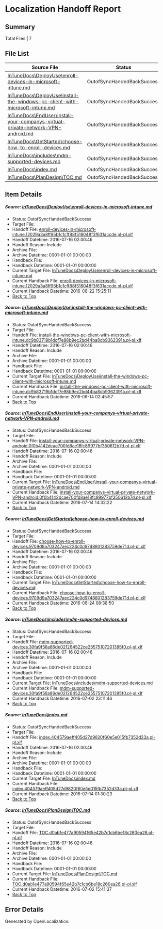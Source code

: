 # <a name='report-top'></a> Localization Handoff Report

## Summary
 Total Files | 7

## File List
 Source File | Status | Details 
 ----------- | ------ | ------- 
 [InTuneDocs\DeployUse\enroll-devices-in-microsoft-intune.md](https://github.com/Microsoft/IntuneDocs-pr/blob/db04029e18f643023ea7b366a38b9a7caf4d11ca/InTuneDocs/DeployUse/enroll-devices-in-microsoft-intune.md) | OutofSyncHandedBackSuccess | [Details](#91655bf788c77db6593ed3fa708e7d8cc15995bd39)
 [InTuneDocs\DeployUse\install-the-windows-pc-client-with-microsoft-intune.md](https://github.com/Microsoft/IntuneDocs-pr/blob/db04029e18f643023ea7b366a38b9a7caf4d11ca/InTuneDocs/DeployUse/install-the-windows-pc-client-with-microsoft-intune.md) | OutofSyncHandedBackSuccess | [Details](#054d10cf20d70c72ef1e1c1dcc6ad2cef26c604752)
 [InTuneDocs\EndUser\install-your-companys-virtual-private-network-VPN-android.md](https://github.com/Microsoft/IntuneDocs-pr/blob/d1206cd49e92618eef79f35885b3e8be08e03925/InTuneDocs/EndUser/install-your-companys-virtual-private-network-VPN-android.md) | OutofSyncHandedBackSuccess | [Details](#f1142352307bc4603c2a7e563561415a484d3d36306)
 [InTuneDocs\GetStarted\choose-how-to-enroll-devices.md](https://github.com/Microsoft/IntuneDocs-pr/blob/d1206cd49e92618eef79f35885b3e8be08e03925/InTuneDocs/GetStarted/choose-how-to-enroll-devices.md) | OutofSyncHandedBackSuccess | [Details](#2126dc2647e2ec7a09971ef86b00439f2b59c36b493)
 [InTuneDocs\includes\mdm-supported-devices.md](https://github.com/Microsoft/IntuneDocs-pr/blob/6da599897bbe08f583a996f5bda2493ad3a5594a/InTuneDocs/includes/mdm-supported-devices.md) | OutofSyncHandedBackSuccess | [Details](#01050a00980bfcd18a28fe1c1637eb2c81d52ffc605)
 [InTuneDocs\index.md](https://github.com/Microsoft/IntuneDocs-pr/blob/c200c191168a8c5ae9382d62b3a25e9cfd1db3ac/InTuneDocs/index.md) | OutofSyncHandedBackSuccess | [Details](#5861856d91a439919f28fca3d0b4d797ab6cbd3f653)
 [InTuneDocs\PlanDesign\TOC.md](https://github.com/Microsoft/IntuneDocs-pr/blob/d1206cd49e92618eef79f35885b3e8be08e03925/InTuneDocs/PlanDesign/TOC.md) | OutofSyncHandedBackSuccess | [Details](#0ff97c66ad91278cd4bf52267c792fb9c6ad64661144)

## Item Details
##### <a name='91655bf788c77db6593ed3fa708e7d8cc15995bd39'></a> Source: [InTuneDocs\DeployUse\enroll-devices-in-microsoft-intune.md](https://github.com/Microsoft/IntuneDocs-pr/blob/db04029e18f643023ea7b366a38b9a7caf4d11ca/InTuneDocs/DeployUse/enroll-devices-in-microsoft-intune.md)
* Status: OutofSyncHandedBackSuccess
* Target File: 
* Handoff File: [enroll-devices-in-microsoft-intune.12029a3a8ff95b1c1cff88f516048f3f631accde.pl-pl.xlf](https://github.com/Microsoft/EM.handoff/blob/8c1402926230572924d6c0485fd680578a1265ef/ol-handoff/Microsoft/IntuneDocs-pr.pl-pl/master/enroll-devices-in-microsoft-intune.12029a3a8ff95b1c1cff88f516048f3f631accde.pl-pl.xlf)
* Handoff Datetime: 2016-07-16 02:00:46
* Handoff Reason: Include
* Archive File: 
* Archive Datetime: 0001-01-01 00:00:00
* Handback File: 
* Handback Datetime: 0001-01-01 00:00:00
* Current Target File: [InTuneDocs\DeployUse\enroll-devices-in-microsoft-intune.md](https://github.com/Microsoft/IntuneDocs-pr.pl-pl/blob/a2e499d1c2673f011f56e58e7b100f54dc12d0d8/InTuneDocs/DeployUse/enroll-devices-in-microsoft-intune.md)
* Current Handback File: [enroll-devices-in-microsoft-intune.12029a3a8ff95b1c1cff88f516048f3f631accde.pl-pl.xlf](https://github.com/Microsoft/EM.handback/blob/8b744d0c51fec3bdc1d03a549bbc9acc22d2672a/ol-handback/Microsoft/IntuneDocs-pr.pl-pl/master/enroll-devices-in-microsoft-intune.12029a3a8ff95b1c1cff88f516048f3f631accde.pl-pl.xlf)
* Current Handback Datetime: 2016-06-22 15:25:11
* [Back to Top](#report-top)

##### <a name='054d10cf20d70c72ef1e1c1dcc6ad2cef26c604752'></a> Source: [InTuneDocs\DeployUse\install-the-windows-pc-client-with-microsoft-intune.md](https://github.com/Microsoft/IntuneDocs-pr/blob/db04029e18f643023ea7b366a38b9a7caf4d11ca/InTuneDocs/DeployUse/install-the-windows-pc-client-with-microsoft-intune.md)
* Status: OutofSyncHandedBackSuccess
* Target File: 
* Handoff File: [install-the-windows-pc-client-with-microsoft-intune.dc9b83719b1dcf7e98b9ec2bd44ba8cb9362391a.pl-pl.xlf](https://github.com/Microsoft/EM.handoff/blob/8c1402926230572924d6c0485fd680578a1265ef/ol-handoff/Microsoft/IntuneDocs-pr.pl-pl/master/install-the-windows-pc-client-with-microsoft-intune.dc9b83719b1dcf7e98b9ec2bd44ba8cb9362391a.pl-pl.xlf)
* Handoff Datetime: 2016-07-16 02:00:46
* Handoff Reason: Include
* Archive File: 
* Archive Datetime: 0001-01-01 00:00:00
* Handback File: 
* Handback Datetime: 0001-01-01 00:00:00
* Current Target File: [InTuneDocs\DeployUse\install-the-windows-pc-client-with-microsoft-intune.md](https://github.com/Microsoft/IntuneDocs-pr.pl-pl/blob/33751adca90795140fb124fda3cae640e9fd672b/InTuneDocs/DeployUse/install-the-windows-pc-client-with-microsoft-intune.md)
* Current Handback File: [install-the-windows-pc-client-with-microsoft-intune.dc9b83719b1dcf7e98b9ec2bd44ba8cb9362391a.pl-pl.xlf](https://github.com/Microsoft/EM.handback/blob/089d47a75e8d5acad19ce4a62189e59ee30995c4/ol-handback/Microsoft/IntuneDocs-pr.pl-pl/master/install-the-windows-pc-client-with-microsoft-intune.dc9b83719b1dcf7e98b9ec2bd44ba8cb9362391a.pl-pl.xlf)
* Current Handback Datetime: 2016-06-14 02:45:57
* [Back to Top](#report-top)

##### <a name='f1142352307bc4603c2a7e563561415a484d3d36306'></a> Source: [InTuneDocs\EndUser\install-your-companys-virtual-private-network-VPN-android.md](https://github.com/Microsoft/IntuneDocs-pr/blob/d1206cd49e92618eef79f35885b3e8be08e03925/InTuneDocs/EndUser/install-your-companys-virtual-private-network-VPN-android.md)
* Status: OutofSyncHandedBackSuccess
* Target File: 
* Handoff File: [install-your-companys-virtual-private-network-VPN-android.0f0b4142dcae700fd8ae18fc89977bf350612b7d.pl-pl.xlf](https://github.com/Microsoft/EM.handoff/blob/8c1402926230572924d6c0485fd680578a1265ef/ol-handoff/Microsoft/IntuneDocs-pr.pl-pl/master/install-your-companys-virtual-private-network-VPN-android.0f0b4142dcae700fd8ae18fc89977bf350612b7d.pl-pl.xlf)
* Handoff Datetime: 2016-07-16 02:00:46
* Handoff Reason: Include
* Archive File: 
* Archive Datetime: 0001-01-01 00:00:00
* Handback File: 
* Handback Datetime: 0001-01-01 00:00:00
* Current Target File: [InTuneDocs\EndUser\install-your-companys-virtual-private-network-VPN-android.md](https://github.com/Microsoft/IntuneDocs-pr.pl-pl/blob/0464442dfc6eadde1b44eef72458ad5ee874f711/InTuneDocs/EndUser/install-your-companys-virtual-private-network-VPN-android.md)
* Current Handback File: [install-your-companys-virtual-private-network-VPN-android.0f0b4142dcae700fd8ae18fc89977bf350612b7d.pl-pl.xlf](https://github.com/Microsoft/EM.handback/blob/6c2e17349d90eb0111028cca9def388c3445ec44/ol-handback/Microsoft/IntuneDocs-pr.pl-pl/master/install-your-companys-virtual-private-network-VPN-android.0f0b4142dcae700fd8ae18fc89977bf350612b7d.pl-pl.xlf)
* Current Handback Datetime: 2016-07-14 14:32:22
* [Back to Top](#report-top)

##### <a name='2126dc2647e2ec7a09971ef86b00439f2b59c36b493'></a> Source: [InTuneDocs\GetStarted\choose-how-to-enroll-devices.md](https://github.com/Microsoft/IntuneDocs-pr/blob/d1206cd49e92618eef79f35885b3e8be08e03925/InTuneDocs/GetStarted/choose-how-to-enroll-devices.md)
* Status: OutofSyncHandedBackSuccess
* Target File: 
* Handoff File: [choose-how-to-enroll-devices.9709d9a703247aec224c0d9748801283759de71d.pl-pl.xlf](https://github.com/Microsoft/EM.handoff/blob/8c1402926230572924d6c0485fd680578a1265ef/ol-handoff/Microsoft/IntuneDocs-pr.pl-pl/master/choose-how-to-enroll-devices.9709d9a703247aec224c0d9748801283759de71d.pl-pl.xlf)
* Handoff Datetime: 2016-07-16 02:00:46
* Handoff Reason: Include
* Archive File: 
* Archive Datetime: 0001-01-01 00:00:00
* Handback File: 
* Handback Datetime: 0001-01-01 00:00:00
* Current Target File: [InTuneDocs\GetStarted\choose-how-to-enroll-devices.md](https://github.com/Microsoft/IntuneDocs-pr.pl-pl/blob/c9c01a707102f615d2ed4031ba2d22a9c4723f63/InTuneDocs/GetStarted/choose-how-to-enroll-devices.md)
* Current Handback File: [choose-how-to-enroll-devices.9709d9a703247aec224c0d9748801283759de71d.pl-pl.xlf](https://github.com/Microsoft/EM.handback/blob/ac22285235fbe828973f22b40490e57100095df0/ol-handback/Microsoft/IntuneDocs-pr.pl-pl/master/choose-how-to-enroll-devices.9709d9a703247aec224c0d9748801283759de71d.pl-pl.xlf)
* Current Handback Datetime: 2016-06-24 08:38:50
* [Back to Top](#report-top)

##### <a name='01050a00980bfcd18a28fe1c1637eb2c81d52ffc605'></a> Source: [InTuneDocs\includes\mdm-supported-devices.md](https://github.com/Microsoft/IntuneDocs-pr/blob/6da599897bbe08f583a996f5bda2493ad3a5594a/InTuneDocs/includes/mdm-supported-devices.md)
* Status: OutofSyncHandedBackSuccess
* Target File: 
* Handoff File: [mdm-supported-devices.30fa9f58a86de021264522ce25575107201385f0.pl-pl.xlf](https://github.com/Microsoft/EM.handoff/blob/8c1402926230572924d6c0485fd680578a1265ef/ol-handoff/Microsoft/IntuneDocs-pr.pl-pl/master/mdm-supported-devices.30fa9f58a86de021264522ce25575107201385f0.pl-pl.xlf)
* Handoff Datetime: 2016-07-16 02:00:46
* Handoff Reason: Include
* Archive File: 
* Archive Datetime: 0001-01-01 00:00:00
* Handback File: 
* Handback Datetime: 0001-01-01 00:00:00
* Current Target File: [InTuneDocs\includes\mdm-supported-devices.md](https://github.com/Microsoft/IntuneDocs-pr.pl-pl/blob/37c80cc94d9a2ef0879cad7063f6ae2c02eaca2b/InTuneDocs/includes/mdm-supported-devices.md)
* Current Handback File: [mdm-supported-devices.30fa9f58a86de021264522ce25575107201385f0.pl-pl.xlf](https://github.com/Microsoft/EM.handback/blob/3819a7a680026b122de94713cc4af72ed6c23673/ol-handback/Microsoft/IntuneDocs-pr.pl-pl/master/mdm-supported-devices.30fa9f58a86de021264522ce25575107201385f0.pl-pl.xlf)
* Current Handback Datetime: 2016-07-02 23:11:46
* [Back to Top](#report-top)

##### <a name='5861856d91a439919f28fca3d0b4d797ab6cbd3f653'></a> Source: [InTuneDocs\index.md](https://github.com/Microsoft/IntuneDocs-pr/blob/c200c191168a8c5ae9382d62b3a25e9cfd1db3ac/InTuneDocs/index.md)
* Status: OutofSyncHandedBackSuccess
* Target File: 
* Handoff File: [index.404579aeff405d27d9820f60e5e015fb7352d33a.pl-pl.xlf](https://github.com/Microsoft/EM.handoff/blob/8c1402926230572924d6c0485fd680578a1265ef/ol-handoff/Microsoft/IntuneDocs-pr.pl-pl/master/index.404579aeff405d27d9820f60e5e015fb7352d33a.pl-pl.xlf)
* Handoff Datetime: 2016-07-16 02:00:46
* Handoff Reason: Include
* Archive File: 
* Archive Datetime: 0001-01-01 00:00:00
* Handback File: 
* Handback Datetime: 0001-01-01 00:00:00
* Current Target File: [InTuneDocs\index.md](https://github.com/Microsoft/IntuneDocs-pr.pl-pl/blob/7f868d29ff7c0f8141ee0f7c1d1636b27c7328d3/InTuneDocs/index.md)
* Current Handback File: [index.404579aeff405d27d9820f60e5e015fb7352d33a.pl-pl.xlf](https://github.com/Microsoft/EM.handback/blob/f66747a2a2acb4607254eaea092fef906fff65d6/ol-handback/Microsoft/IntuneDocs-pr.pl-pl/master/index.404579aeff405d27d9820f60e5e015fb7352d33a.pl-pl.xlf)
* Current Handback Datetime: 2016-07-14 01:30:23
* [Back to Top](#report-top)

##### <a name='0ff97c66ad91278cd4bf52267c792fb9c6ad64661144'></a> Source: [InTuneDocs\PlanDesign\TOC.md](https://github.com/Microsoft/IntuneDocs-pr/blob/d1206cd49e92618eef79f35885b3e8be08e03925/InTuneDocs/PlanDesign/TOC.md)
* Status: OutofSyncHandedBackSuccess
* Target File: 
* Handoff File: [TOC.d0ab1e477a90594f65e42b7c1cb6be18c260ea26.pl-pl.xlf](https://github.com/Microsoft/EM.handoff/blob/8c1402926230572924d6c0485fd680578a1265ef/ol-handoff/Microsoft/IntuneDocs-pr.pl-pl/master/TOC.d0ab1e477a90594f65e42b7c1cb6be18c260ea26.pl-pl.xlf)
* Handoff Datetime: 2016-07-16 02:00:46
* Handoff Reason: Include
* Archive File: 
* Archive Datetime: 0001-01-01 00:00:00
* Handback File: 
* Handback Datetime: 0001-01-01 00:00:00
* Current Target File: [InTuneDocs\PlanDesign\TOC.md](https://github.com/Microsoft/IntuneDocs-pr.pl-pl/blob/75260a1388725ae17dec07864dc7a808df1fe8ef/InTuneDocs/PlanDesign/TOC.md)
* Current Handback File: [TOC.d0ab1e477a90594f65e42b7c1cb6be18c260ea26.pl-pl.xlf](https://github.com/Microsoft/EM.handback/blob/0fef1ea13977ca1e3e05e02e8eb908ff8584bf79/ol-handback/Microsoft/IntuneDocs-pr.pl-pl/master/TOC.d0ab1e477a90594f65e42b7c1cb6be18c260ea26.pl-pl.xlf)
* Current Handback Datetime: 2016-07-02 15:41:37
* [Back to Top](#report-top)


## Error Details

Generated by OpenLocalization.
